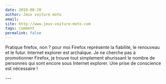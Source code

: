 ```yaml
---
date: 2010-08-20
author: Jeux voiture moto
email: 
site: http://www.jeux-voiture-moto.com
tags: comment
permalink: false
---
```


<p>Pratique firefox, non ? pour moi Firefox représente la fiabilité, le renouveau et le futur. Internet explorer est archaïque. Je ne cherche pas  à promotionner Firefox,  je trouve tout simplement ahurissant le nombre de personnes qui sont encore sous Internet explorer.  Une prise de conscience est nécessaire !</p>
---